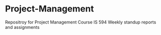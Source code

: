 # Project-Management
 Repositroy for Project Management Course IS 594
Weekly standup reports and assignments